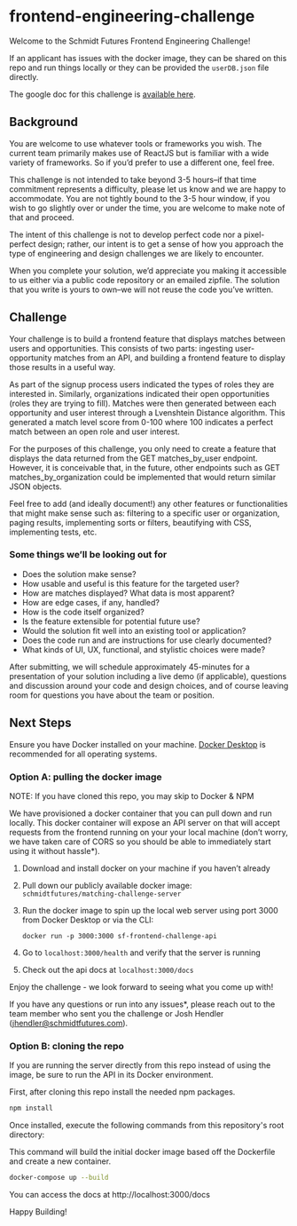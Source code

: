 # frontend-engineering-challenge

Welcome to the Schmidt Futures Frontend Engineering Challenge!

If an applicant has issues with the docker image, they can be shared on this repo and run things locally or they can be provided the `userDB.json` file directly.

The google doc for this challenge is [available here](https://docs.google.com/document/d/1Hs8iKE__AlDmJokUU1z-y3nhhKd72JgMcK4hq_aGhGk).

## Background

You are welcome to use whatever tools or frameworks you wish. The current team primarily makes use of ReactJS but is familiar with a wide variety of frameworks. So if you’d prefer to use a different one, feel free.

This challenge is not intended to take beyond 3-5 hours–if that time commitment represents a difficulty, please let us know and we are happy to accommodate. You are not tightly bound to the 3-5 hour window, if you wish to go slightly over or under the time, you are welcome to make note of that and proceed.

The intent of this challenge is not to develop perfect code nor a pixel-perfect design; rather, our intent is to get a sense of how you approach the type of engineering and design challenges we are likely to encounter.

When you complete your solution, we’d appreciate you making it accessible to us either via a public code repository or an emailed zipfile. The solution that you write is yours to own–we will not reuse the code you’ve written.

## Challenge

Your challenge is to build a frontend feature that displays matches between users and opportunities. This consists of two parts: ingesting user-opportunity matches from an API, and building a frontend feature to display those results in a useful way.

As part of the signup process users indicated the types of roles they are interested in. Similarly, organizations indicated their open opportunities (roles they are trying to fill). Matches were then generated between each opportunity and user interest through a Lvenshtein Distance algorithm. This generated a match level score from 0-100 where 100 indicates a perfect match between an open role and user interest.

For the purposes of this challenge, you only need to create a feature that displays the data returned from the GET matches_by_user endpoint. However, it is conceivable that, in the future, other endpoints such as GET matches_by_organization could be implemented that would return similar JSON objects.

Feel free to add (and ideally document!) any other features or functionalities that might make sense such as: filtering to a specific user or organization, paging results, implementing sorts or filters, beautifying with CSS, implementing tests, etc.

### Some things we’ll be looking out for

- Does the solution make sense?
- How usable and useful is this feature for the targeted user?
- How are matches displayed? What data is most apparent?
- How are edge cases, if any, handled?
- How is the code itself organized?
- Is the feature extensible for potential future use?
- Would the solution fit well into an existing tool or application?
- Does the code run and are instructions for use clearly documented?
- What kinds of UI, UX, functional, and stylistic choices were made?

After submitting, we will schedule approximately 45-minutes for a presentation of your solution including a live demo (if applicable), questions and discussion around your code and design choices, and of course leaving room for questions you have about the team or position.

## Next Steps

Ensure you have Docker installed on your machine.
[Docker Desktop](https://docs.docker.com/desktop/) is recommended for all operating systems.

### Option A: pulling the docker image

NOTE: If you have cloned this repo, you may skip to Docker & NPM

We have provisioned a docker container that you can pull down and run locally. This docker container will expose an API server on that will accept requests from the frontend running on your your local machine (don’t worry, we have taken care of CORS so you should be able to immediately start using it without hassle\*).

1. Download and install docker on your machine if you haven’t already
2. Pull down our publicly available docker image: `schmidtfutures/matching-challenge-server`
3. Run the docker image to spin up the local web server using port 3000 from Docker Desktop or via the CLI:

   `docker run -p 3000:3000 sf-frontend-challenge-api`

4. Go to `localhost:3000/health` and verify that the server is running
5. Check out the api docs at `localhost:3000/docs`

Enjoy the challenge - we look forward to seeing what you come up with!

If you have any questions or run into any issues\*, please reach out to the team member who sent you the challenge or Josh Hendler (jhendler@schmidtfutures.com).

### Option B: cloning the repo

If you are running the server directly from this repo instead of using the image, be sure to run the API in its Docker environment.

First, after cloning this repo install the needed npm packages.

```bash
npm install
```

Once installed, execute the following commands from this repository's root directory:

This command will build the initial docker image based off the Dockerfile and create a new container.

```bash
docker-compose up --build
```

You can access the docs at http://localhost:3000/docs

Happy Building!
